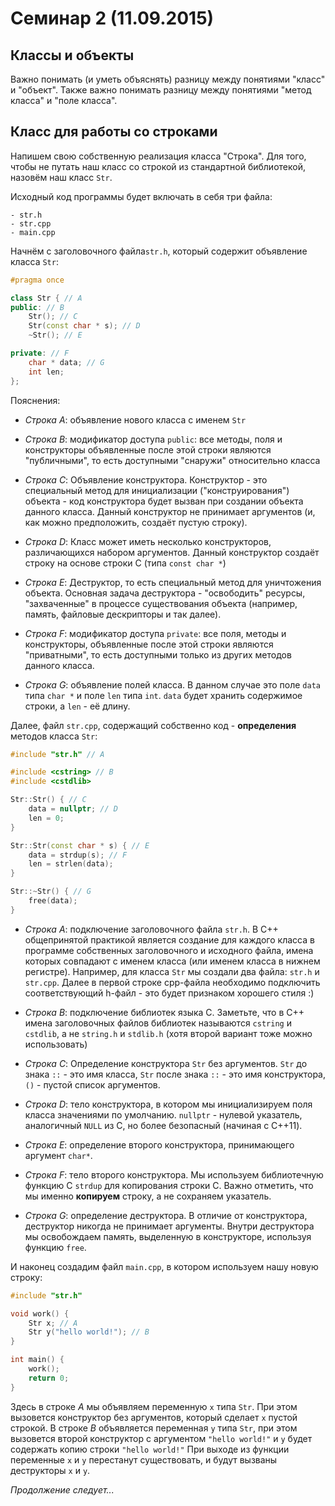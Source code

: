 # Семинар 2 (11.09.2015)

## Классы и объекты

Важно понимать (и уметь объяснять) разницу между понятиями "класс" и "объект".
Также важно понимать разницу между понятиями "метод класса" и "поле класса".

## Класс для работы со строками

Напишем свою собственную реализация класса "Строка".
Для того, чтобы не путать наш класс со строкой из стандартной библиотекой,
назовём наш класс `Str`.

Исходный код программы будет включать в себя три файла:
```
- str.h
- str.cpp
- main.cpp
```

Начнём с заголовочного файла`str.h`, который содержит объявление класса `Str`:
```C++
#pragma once

class Str { // A
public: // B
	Str(); // C
	Str(const char * s); // D
	~Str(); // E

private: // F
	char * data; // G
	int len;
};
```

Пояснения:

* _Строка A_: объявление нового класса с именем `Str`

* _Строка B_: модификатор доступа `public`: все методы, поля и конструкторы объявленные после этой строки являются "публичными", то есть доступными "снаружи" относительно класса

* _Строка C_: Объявление конструктора.
  Конструктор - это специальный метод  для инициализации ("конструирования") объекта - код конструктора будет вызван при создании объекта данного класса.
  Данный конструктор не принимает аргументов (и, как можно предположить, создаёт пустую строку).

* _Строка D_: Класс может иметь несколько конструкторов, различающихся набором аргументов.
  Данный конструктор создаёт строку на основе строки C (типа `const char *`)

* _Строка E_: Деструктор, то есть специальный метод для уничтожения объекта.
  Основная задача деструктора - "освободить" ресурсы, "захваченные" в процессе существования объекта (например, память, файловые дескрипторы и так далее).

* _Строка F_: модификатор доступа `private`: все поля, методы и конструкторы,
  объявленные после этой строки являются "приватными", то есть доступными только из других методов данного класса.

* _Строка G_: объявление полей класса. В данном случае это поле `data` типа `char *` и поле `len` типа `int`.
  `data` будет хранить содержимое строки, а `len` - её длину.

Далее, файл `str.cpp`, содержащий собственно код - __определения__ методов класса `Str`:
```C++
#include "str.h" // A

#include <cstring> // B
#include <cstdlib>

Str::Str() { // C
	data = nullptr; // D
	len = 0;
}

Str::Str(const char * s) { // E
	data = strdup(s); // F
	len = strlen(data);
}

Str::~Str() { // G
	free(data);
}
```

* _Строка A_: подключение заголовочного файла `str.h`.
  В C++ общепринятой практикой является создание для каждого класса в программе собственных заголовочного и исходного файла,
  имена которых совпадают с именем класса (или именем класса в нижнем регистре).
  Например, для класса `Str` мы создали два файла: `str.h` и `str.cpp`.
  Далее в первой строке cpp-файла необходимо подключить соответствующий h-файл - это будет признаком хорошего стиля :)

* _Строка B_: подключение библиотек языка C.
  Заметьте, что в C++ имена заголовочных файлов библиотек называются `cstring` и `cstdlib`, а не `string.h` и `stdlib.h`
  (хотя второй вариант тоже можно использовать)

* _Строка C_: Определение конструктора `Str` без аргументов.
  `Str` до знака `::` - это имя класса,
  `Str` после знака `::` - это имя конструктора,
  `()` - пустой список аргументов.

* _Строка D_: тело конструктора, в котором мы инициализируем поля класса значениями по умолчанию.
  `nullptr` - нулевой указатель, аналогичный `NULL` из C, но более безопасный (начиная с C++11).

* _Строка E_: определение второго конструктора, принимающего аргумент `char*`.

* _Строка F_: тело второго конструктора.
  Мы используем библиотечную функцию C `strdup` для копирования строки C.
  Важно отметить, что мы именно __копируем__ строку, а не сохраняем указатель.

* _Строка G_: определение деструктора.
  В отличие от конструктора, деструктор никогда не принимает аргументы.
  Внутри деструктора мы освобождаем память, выделенную в конструкторе, используя функцию `free`.

И наконец создадим файл `main.cpp`, в котором используем нашу новую строку:
```C++
#include "str.h"

void work() {
	Str x; // A
	Str y("hello world!"); // B
}

int main() {
	work();
	return 0;
}
```

Здесь в строке _A_ мы объявляем переменную `x` типа `Str`.
При этом вызовется конструктор без аргументов, который сделает `x` пустой строкой.
В строке _B_ объявляется переменная `y` типа `Str`, при этом вызовется второй конструктор
с аргументом `"hello world!"` и `y` будет содержать копию строки `"hello world!"`
При выходе из функции переменные `x` и `y` перестанут существовать, и будут вызваны
деструкторы `x` и `y`.


*Продолжение следует...*
